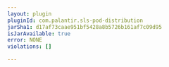 ```yaml
---
layout: plugin
pluginId: com.palantir.sls-pod-distribution
jarSha1: d17af73caae951bf5428a8b5726b161af7c09d95
isJarAvailable: true
error: NONE
violations: []

---
```

